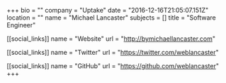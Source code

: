 +++
bio = ""
company = "Uptake"
date = "2016-12-16T21:05:07.151Z"
location = ""
name = "Michael Lancaster"
subjects = []
title = "Software Engineer"

[[social_links]]
  name = "Website"
  url = "http://bymichaellancaster.com"

[[social_links]]
  name = "Twitter"
  url = "https://twitter.com/weblancaster"

[[social_links]]
  name = "GitHub"
  url = "https://github.com/weblancaster"
+++
